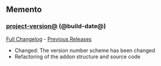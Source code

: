 ## Memento
### [project-version@](https://github.com/diomsg-code/Memento/tree/@project-version@) (@build-date@)
[Full Changelog](https://github.com/diomsg-code/Memento/compare/@last-project-version@...project-version@) - [Previous Releases](https://github.com/diomsg-code/Memento/releases)

- Changed: The version number scheme has been changed
- Refactoring of the addon structure and source code